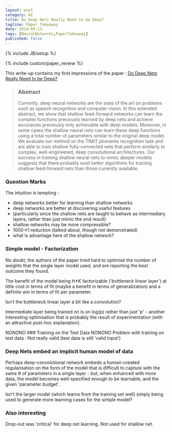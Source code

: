 ```yaml
---
layout: post
category: AI
title: Do Deep Nets Really Need to be Deep?
tagline: Paper Takeaway
date: 2014-09-13
tags: [NeuralNetworks,PaperTakeaway]
published: false
---
```

{% include JB/setup %}

{% include custom/paper_review %}

This write-up contains my first impressions of the paper :
[Do Deep Nets Really Need to be Deep?](http://arxiv.org/pdf/1312.6184.pdf)

> ### Abstract
> Currently, deep neural networks are the state of the art on problems such as speech
> recognition and computer vision. In this extended abstract, we show that shallow 
> feed-forward networks can learn the complex functions previously learned by
> deep nets and achieve accuracies previously only achievable with deep models.  Moreover, 
> in some cases the shallow neural nets can learn these deep functions
> using a total number of parameters similar to the original deep model. We evaluate our
> method on the TIMIT phoneme recognition task and are able to train
> shallow fully-connected nets that perform similarly to complex, well-engineered,
> deep convolutional architectures. Our success in training shallow neural nets to
> mimic deeper models suggests that there probably exist better algorithms for training shallow 
> feed-forward nets than those currently available.

### Question Marks 

The intuition is tempting : 

  *  deep networks better for learning than shallow networks
  *  deep networks are better at discovering useful features
  *  (particularly since the shallow nets are taught to behave as intermediary layers, rather than just mimic the end result)
  *  shallow networks may be more compressible?
  *  1000->1 reduction (talked about, though not demonstrated)
  *  what is advantage here of the shallow network?


### Simple model - Factorization

No doubt, the authors of the 
paper tried hard to optimise the number of weights that the single layer model used,
and are reporting the best outcome they found.

The benefit of the model being H*K factorizable ('bottleneck linear layer') 
at little cost in terms of fit (maybe a benefit in terms of generalization) 
and a definite win in terms of fit per parameter.

Isn't the bottleneck linear layer a bit like a convolution?

Intermediate layer being trained on is on log(p) rather than just 'p' - 
another interesting optimisation that is probably the result of experimentation (with 
an attractive post-hoc explanation).

NONONO ### Training on the Test Data
NONONO Problem with training on test data : Not really valid (test data is still 'valid input')

### Deep Nets embed an implicit human model of data

Perhaps deep-convolutional network embeds a human-created regularisation on the 
form of the model that is difficult to capture with the same # of parameters 
in a single layer - but, when enhanced with more data, the model becomes well-specified 
enough to be learnable, and the given 'parameter budget'.

Isn't the larger model (which learns from the training set well) simply being 
used to generate more learning cases for the simple model?

### Also interesting

Drop-out was 'critical' for deep net learning.  Not used for shallow net.

